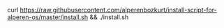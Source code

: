 curl https://raw.githubusercontent.com/alperenbozkurt/install-script-for-alperen-os/master/install.sh && ./install.sh
